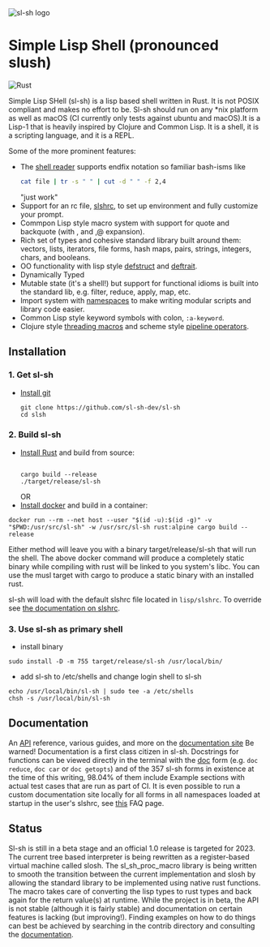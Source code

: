 <img src="https://sl-sh-dev.github.io/sl-sh/images/sl-sh-ascii-logo.png" alt="sl-sh logo" style="max-width:100%;">

# Simple Lisp Shell (pronounced slush)

![Rust](https://github.com/sl-sh-dev/sl-sh/workflows/Rust/badge.svg?branch=master)

Simple Lisp SHell (sl-sh) is a lisp based shell written in Rust. It is not POSIX
compliant and makes no effort to be. Sl-sh should run on any *nix platform as
well as macOS (CI currently only tests against ubuntu and macOS).It is a Lisp-1
that is heavily inspired by Clojure and Common Lisp. It is a shell, it is a
scripting language, and it is a REPL.

Some of the more prominent features:

* The [shell reader](https://sl-sh-dev.github.io/sl-sh/mydoc_shellreader.html) supports endfix notation so familiar bash-isms like
    ```bash
    cat file | tr -s " " | cut -d " " -f 2,4
    ```
    "just work"
* Support for an rc file, [slshrc](https://sl-sh-dev.github.io/sl-sh/mydoc_slshrc_config.html), to set up environment and fully customize your prompt.
* Commpon Lisp style macro system with support for quote and backquote (with , and ,@ expansion).
* Rich set of types and cohesive standard library built around them: vectors, lists, iterators, file forms, hash maps, pairs, strings, integers, chars, and booleans.
* OO functionality with lisp style [defstruct](https://sl-sh-dev.github.io/sl-sh/mydoc_api.html#struct::defstruct) and [deftrait](https://sl-sh-dev.github.io/sl-sh/mydoc_api.html#struct::deftrait).
* Dynamically Typed
* Mutable state (it's a shell!) but support for functional idioms is built into the standard lib, e.g. filter, reduce, apply, map, etc.
* Import system with [namespaces](https://sl-sh-dev.github.io/sl-sh/mydoc_namespaces.html) to make writing modular scripts and library code easier.
* Common Lisp style keyword symbols with colon, `:a-keyword`.
* Clojure style [threading macros](https://clojure.org/guides/threading_macros) and scheme style [pipeline operators](https://srfi.schemers.org/srfi-197/srfi-197.html).

## Installation 

### 1. Get sl-sh
- [Install git](https://git-scm.com/book/en/v2/Getting-Started-Installing-Git)
    ```
    git clone https://github.com/sl-sh-dev/sl-sh
    cd slsh
    ```

### 2. Build sl-sh
- [Install Rust](https://www.rust-lang.org/tools/install) and build from source:
    ```

    cargo build --release
    ./target/release/sl-sh
    ```
    OR
- [Install docker](https://docs.docker.com/get-docker/) and build in a container:
```
docker run --rm --net host --user "$(id -u):$(id -g)" -v "$PWD:/usr/src/sl-sh" -w /usr/src/sl-sh rust:alpine cargo build --release
```

Either method will leave you with a binary target/release/sl-sh that will run the shell. The above docker command will produce a completely static binary while compiling with rust will be linked to you system's libc. You can use the musl target with cargo to produce a static binary with an installed rust.

sl-sh will load with the default slshrc file located in `lisp/slshrc`. To override see [the documentation on slshrc](https://sl-sh-dev.github.io/sl-sh/mydoc_slshrc_config.html).


### 3. Use sl-sh as primary shell
- install binary
```
sudo install -D -m 755 target/release/sl-sh /usr/local/bin/
```
- add sl-sh to /etc/shells and change login shell to sl-sh
```
echo /usr/local/bin/sl-sh | sudo tee -a /etc/shells
chsh -s /usr/local/bin/sl-sh
```
## Documentation

An [API](https://sl-sh-dev.github.io/sl-sh/mydoc_api.html) reference, various guides, and more on the [documentation site](https://sl-sh-dev.github.io/sl-sh/)
Be warned! Documentation is a first class citizen in sl-sh. Docstrings for functions
can be viewed directly in the terminal with the [doc](AP://sl-sh-dev.github.io/sl-sh/mydoc_api.html#root::doc)
form (e.g. `doc reduce`, `doc car` or `doc getopts`) and of the 357 sl-sh forms in existence at the time of this writing, 98.04% of them
include Example sections with actual test cases that are run as part of CI. It
is even possible to run a custom documentation site locally for all forms in
all namespaces loaded at startup in the user's slshrc, see [this](https://sl-sh-dev.github.io/sl-sh/mydoc_documentation.html) FAQ page.

## Status

Sl-sh is still in a beta stage and an official 1.0 release is targeted for 2023.
The current tree based interpreter is being rewritten as a register-based
virtual machine called slosh. The sl_sh_proc_macro library is being written to
smooth the transition between the current implementation and slosh by allowing
the standard library to be implemented using native rust functions. The macro
takes care of converting the lisp types to rust types and back again for the
return value(s) at runtime. While the project is in beta, the API is not
stable (although it is fairly stable) and documentation on certain features is
lacking (but improving!). Finding examples on how to do things can best be
achieved by searching in the contrib directory and consulting the
[documentation](https://sl-sh-dev.github.io/sl-sh/).

